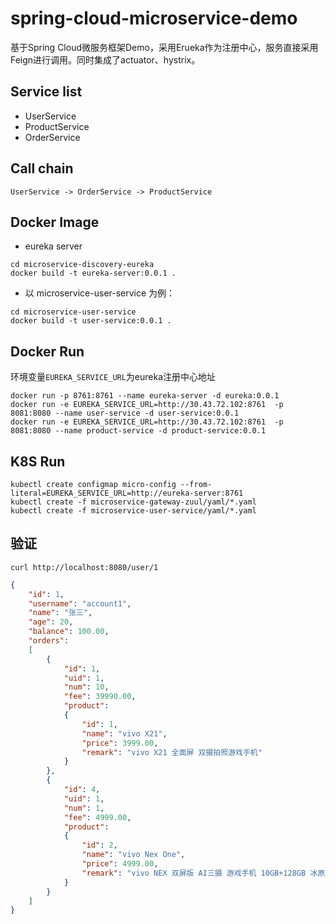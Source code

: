 # spring-cloud-microservice-demo
基于Spring Cloud微服务框架Demo，采用Erueka作为注册中心，服务直接采用Feign进行调用。同时集成了actuator、hystrix。

## Service list
- UserService
- ProductService
- OrderService

## Call chain
```
UserService -> OrderService -> ProductService
```

## Docker Image
- eureka server
```
cd microservice-discovery-eureka
docker build -t eureka-server:0.0.1 .
```
- 以 microservice-user-service 为例：
```
cd microservice-user-service
docker build -t user-service:0.0.1 . 
```

## Docker Run
环境变量```EUREKA_SERVICE_URL```为eureka注册中心地址 
```
docker run -p 8761:8761 --name eureka-server -d eureka:0.0.1
docker run -e EUREKA_SERVICE_URL=http://30.43.72.102:8761  -p 8081:8080 --name user-service -d user-service:0.0.1
docker run -e EUREKA_SERVICE_URL=http://30.43.72.102:8761  -p 8081:8080 --name product-service -d product-service:0.0.1
```

## K8S Run
```
kubectl create configmap micro-config --from-literal=EUREKA_SERVICE_URL=http://eureka-server:8761
kubectl create -f microservice-gateway-zuul/yaml/*.yaml
kubectl create -f microservice-user-service/yaml/*.yaml
```

## 验证
```shell script
curl http://localhost:8080/user/1
```
```json
{
    "id": 1,
    "username": "account1",
    "name": "张三",
    "age": 20,
    "balance": 100.00,
    "orders":
    [
        {
            "id": 1,
            "uid": 1,
            "num": 10,
            "fee": 39990.00,
            "product":
            {
                "id": 1,
                "name": "vivo X21",
                "price": 3999.00,
                "remark": "vivo X21 全面屏 双摄拍照游戏手机"
            }
        },
        {
            "id": 4,
            "uid": 1,
            "num": 1,
            "fee": 4999.00,
            "product":
            {
                "id": 2,
                "name": "vivo Nex One",
                "price": 4999.00,
                "remark": "vivo NEX 双屏版 AI三摄 游戏手机 10GB+128GB 冰原蓝"
            }
        }
    ]
}
```
